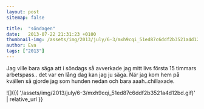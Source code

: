 ```yaml
---
layout: post
sitemap: false

title:  "söndagen"
date:   2013-07-22 21:31:23 +0100
thumbnail-img: /assets/img/2013/july/6-3/mxh9cqi_51ed87c6ddf2b3521a4d12bd.gif
author: Eva
tags: ["2013"]
---
```


Jag ville bara säga att i söndags så avverkade jag mitt livs första 15 timmars arbetspass.. det var en lång dag kan jag ju säga. När jag kom hem på kvällen så gjorde jag som hunden nedan och bara aaah..chillaxade.

![]({{ '/assets/img/2013/july/6-3/mxh9cqi_51ed87c6ddf2b3521a4d12bd.gif)'  | relative_url }}

